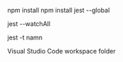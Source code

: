 npm install
npm install jest --global

jest --watchAll

jest -t namn

Visual Studio Code workspace folder